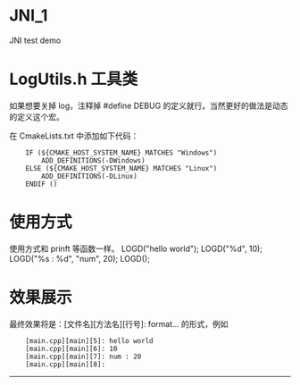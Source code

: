#  JNI_1
JNI test demo

#  LogUtils.h 工具类
如果想要关掉 log，注释掉 #define DEBUG 的定义就行。当然更好的做法是动态的定义这个宏。

在 CmakeLists.txt 中添加如下代码：

        IF (${CMAKE_HOST_SYSTEM_NAME} MATCHES "Windows")
            ADD_DEFINITIONS(-DWindows)
        ELSE (${CMAKE_HOST_SYSTEM_NAME} MATCHES "Linux")
            ADD_DEFINITIONS(-DLinux)
        ENDIF ()

#  使用方式
使用方式和 prinft 等函数一样。
        LOGD("hello world");
        LOGD("%d", 10);
        LOGD("%s : %d", "num", 20);
        LOGD();

#  效果展示
最终效果将是：[文件名][方法名][行号]: format... 的形式，例如

        [main.cpp][main][5]: hello world
        [main.cpp][main][6]: 10
        [main.cpp][main][7]: num : 20
        [main.cpp][main][8]:
---------------------